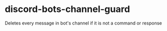 # discord-bots-channel-guard
Deletes every message in bot's channel if it is not a command or response
